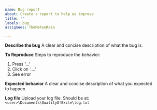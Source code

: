 ```yaml
---
name: Bug report
about: Create a report to help us improve
title: ''
labels: bug
assignees: TheMeteoRain

---
```


**Describe the bug**
A clear and concise description of what the bug is.

**To Reproduce**
Steps to reproduce the behavior:
1. Press '...'
2. Click on '....'
3. See error

**Expected behavior**
A clear and concise description of what you expected to happen.

**Log file**
Upload your log file. Should be at: `<user>\Documents\QualityOfExile\log.txt`
